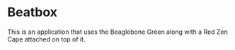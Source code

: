 # Beatbox
 
This is an application that uses the Beaglebone Green along with a Red Zen Cape attached on top of it.
